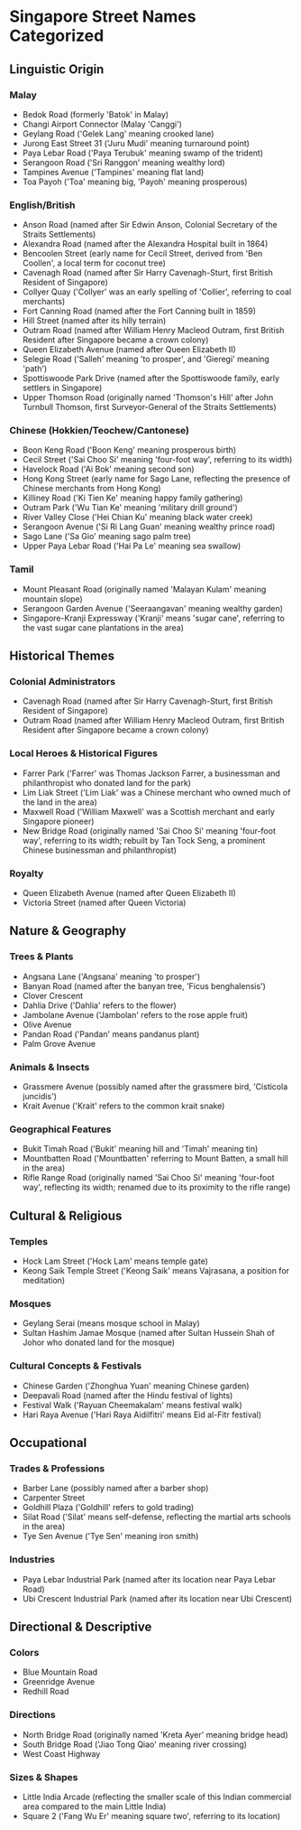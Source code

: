 # Singapore Street Names Categorized

## Linguistic Origin

### Malay
- Bedok Road (formerly 'Batok' in Malay)
- Changi Airport Connector (Malay 'Canggi')
- Geylang Road ('Gelek Lang' meaning crooked lane)
- Jurong East Street 31 ('Juru Mudi' meaning turnaround point)
- Paya Lebar Road ('Paya Terubuk' meaning swamp of the trident)
- Serangoon Road ('Sri Ranggon' meaning wealthy lord)
- Tampines Avenue ('Tampines' meaning flat land)
- Toa Payoh ('Toa' meaning big, 'Payoh' meaning prosperous)

### English/British
- Anson Road (named after Sir Edwin Anson, Colonial Secretary of the Straits Settlements)
- Alexandra Road (named after the Alexandra Hospital built in 1864)
- Bencoolen Street (early name for Cecil Street, derived from 'Ben Coollen', a local term for coconut tree)
- Cavenagh Road (named after Sir Harry Cavenagh-Sturt, first British Resident of Singapore)
- Collyer Quay ('Collyer' was an early spelling of 'Collier', referring to coal merchants)
- Fort Canning Road (named after the Fort Canning built in 1859)
- Hill Street (named after its hilly terrain)
- Outram Road (named after William Henry Macleod Outram, first British Resident after Singapore became a crown colony)
- Queen Elizabeth Avenue (named after Queen Elizabeth II)
- Selegie Road ('Salleh' meaning 'to prosper', and 'Gieregi' meaning 'path')
- Spottiswoode Park Drive (named after the Spottiswoode family, early settlers in Singapore)
- Upper Thomson Road (originally named 'Thomson's Hill' after John Turnbull Thomson, first Surveyor-General of the Straits Settlements)

### Chinese (Hokkien/Teochew/Cantonese)
- Boon Keng Road ('Boon Keng' meaning prosperous birth)
- Cecil Street ('Sai Choo Si' meaning 'four-foot way', referring to its width)
- Havelock Road ('Ai Bok' meaning second son)
- Hong Kong Street (early name for Sago Lane, reflecting the presence of Chinese merchants from Hong Kong)
- Killiney Road ('Ki Tien Ke' meaning happy family gathering)
- Outram Park ('Wu Tian Ke' meaning 'military drill ground')
- River Valley Close ('Hei Chian Ku' meaning black water creek)
- Serangoon Avenue ('Si Ri Lang Guan' meaning wealthy prince road)
- Sago Lane ('Sa Gio' meaning sago palm tree)
- Upper Paya Lebar Road ('Hai Pa Le' meaning sea swallow)

### Tamil
- Mount Pleasant Road (originally named 'Malayan Kulam' meaning mountain slope)
- Serangoon Garden Avenue ('Seeraangavan' meaning wealthy garden)
- Singapore-Kranji Expressway ('Kranji' means 'sugar cane', referring to the vast sugar cane plantations in the area)

## Historical Themes

### Colonial Administrators
- Cavenagh Road (named after Sir Harry Cavenagh-Sturt, first British Resident of Singapore)
- Outram Road (named after William Henry Macleod Outram, first British Resident after Singapore became a crown colony)

### Local Heroes & Historical Figures
- Farrer Park ('Farrer' was Thomas Jackson Farrer, a businessman and philanthropist who donated land for the park)
- Lim Liak Street ('Lim Liak' was a Chinese merchant who owned much of the land in the area)
- Maxwell Road ('William Maxwell' was a Scottish merchant and early Singapore pioneer)
- New Bridge Road (originally named 'Sai Choo Si' meaning 'four-foot way', referring to its width; rebuilt by Tan Tock Seng, a prominent Chinese businessman and philanthropist)

### Royalty
- Queen Elizabeth Avenue (named after Queen Elizabeth II)
- Victoria Street (named after Queen Victoria)

## Nature & Geography

### Trees & Plants
- Angsana Lane ('Angsana' meaning 'to prosper')
- Banyan Road (named after the banyan tree, 'Ficus benghalensis')
- Clover Crescent
- Dahlia Drive ('Dahlia' refers to the flower)
- Jambolane Avenue ('Jambolan' refers to the rose apple fruit)
- Olive Avenue
- Pandan Road ('Pandan' means pandanus plant)
- Palm Grove Avenue

### Animals & Insects
- Grassmere Avenue (possibly named after the grassmere bird, 'Cisticola juncidis')
- Krait Avenue ('Krait' refers to the common krait snake)

### Geographical Features
- Bukit Timah Road ('Bukit' meaning hill and 'Timah' meaning tin)
- Mountbatten Road ('Mountbatten' referring to Mount Batten, a small hill in the area)
- Rifle Range Road (originally named 'Sai Choo Si' meaning 'four-foot way', reflecting its width; renamed due to its proximity to the rifle range)

## Cultural & Religious

### Temples
- Hock Lam Street ('Hock Lam' means temple gate)
- Keong Saik Temple Street ('Keong Saik' means Vajrasana, a position for meditation)

### Mosques
- Geylang Serai (means mosque school in Malay)
- Sultan Hashim Jamae Mosque (named after Sultan Hussein Shah of Johor who donated land for the mosque)

### Cultural Concepts & Festivals
- Chinese Garden ('Zhonghua Yuan' meaning Chinese garden)
- Deepavali Road (named after the Hindu festival of lights)
- Festival Walk ('Rayuan Cheemakalam' means festival walk)
- Hari Raya Avenue ('Hari Raya Aidilfitri' means Eid al-Fitr festival)

## Occupational

### Trades & Professions
- Barber Lane (possibly named after a barber shop)
- Carpenter Street
- Goldhill Plaza ('Goldhill' refers to gold trading)
- Silat Road ('Silat' means self-defense, reflecting the martial arts schools in the area)
- Tye Sen Avenue ('Tye Sen' meaning iron smith)

### Industries
- Paya Lebar Industrial Park (named after its location near Paya Lebar Road)
- Ubi Crescent Industrial Park (named after its location near Ubi Crescent)

## Directional & Descriptive

### Colors
- Blue Mountain Road
- Greenridge Avenue
- Redhill Road

### Directions
- North Bridge Road (originally named 'Kreta Ayer' meaning bridge head)
- South Bridge Road ('Jiao Tong Qiao' meaning river crossing)
- West Coast Highway

### Sizes & Shapes
- Little India Arcade (reflecting the smaller scale of this Indian commercial area compared to the main Little India)
- Square 2 ('Fang Wu Er' meaning square two', referring to its location)

